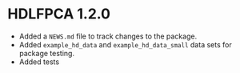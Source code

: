 # HDLFPCA 1.2.0

* Added a `NEWS.md` file to track changes to the package.
* Added `example_hd_data` and `example_hd_data_small` data sets for package testing.
* Added tests

